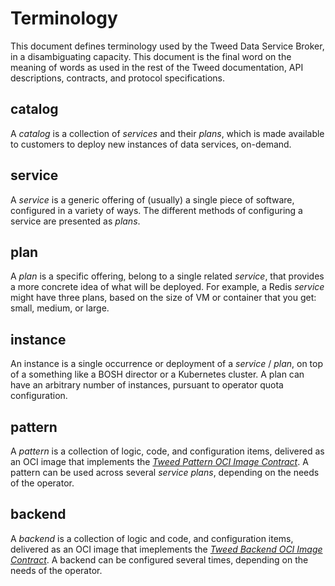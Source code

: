 Terminology
===========

This document defines terminology used by the Tweed Data Service
Broker, in a disambiguating capacity.  This document is the final
word on the meaning of words as used in the rest of the Tweed
documentation, API descriptions, contracts, and protocol
specifications.


## catalog

A _catalog_ is a collection of _services_ and their _plans_, which
is made available to customers to deploy new instances of data
services, on-demand.

## service

A _service_ is a generic offering of (usually) a single piece of
software, configured in a variety of ways.  The different methods
of configuring a service are presented as _plans_.

## plan

A _plan_ is a specific offering, belong to a single related
_service_, that provides a more concrete idea of what will be
deployed.  For example, a Redis _service_ might have three plans,
based on the size of VM or container that you get: small, medium,
or large.

## instance

An instance is a single occurrence or deployment of a _service_ /
_plan_, on top of a something like a BOSH director or a Kubernetes
cluster.  A plan can have an arbitrary number of instances,
pursuant to operator quota configuration.

## pattern

A _pattern_ is a collection of logic, code, and configuration
items, delivered as an OCI image that implements the _[Tweed Pattern
OCI Image Contract](api/pattern-oci-image-contract.md)_.  A
pattern can be used across several _service plans_, depending on
the needs of the operator.

## backend

A _backend_ is a collection of logic and code, and configuration
items, delivered as an OCI image that imeplements the _[Tweed
Backend OCI Image Contract](api/backend-oci-image-contract.md)_. A
backend can be configured several times, depending on the needs of
the operator.
